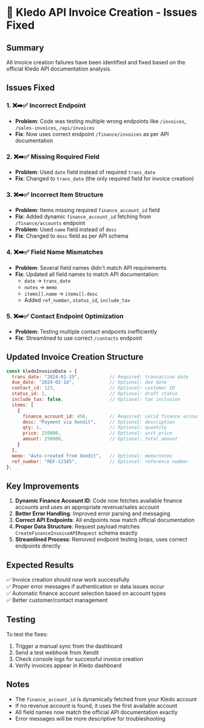 # 🔧 Kledo API Invoice Creation - Issues Fixed

## Summary
All invoice creation failures have been identified and fixed based on the official Kledo API documentation analysis.

## Issues Fixed

### 1. ❌➡️✅ **Incorrect Endpoint**
- **Problem**: Code was testing multiple wrong endpoints like `/invoices`, `/sales-invoices`, `/api/invoices`
- **Fix**: Now uses correct endpoint `/finance/invoices` as per API documentation

### 2. ❌➡️✅ **Missing Required Field**
- **Problem**: Used `date` field instead of required `trans_date`
- **Fix**: Changed to `trans_date` (the only required field for invoice creation)

### 3. ❌➡️✅ **Incorrect Item Structure**
- **Problem**: Items missing required `finance_account_id` field
- **Fix**: Added dynamic `finance_account_id` fetching from `/finance/accounts` endpoint
- **Problem**: Used `name` field instead of `desc` 
- **Fix**: Changed to `desc` field as per API schema

### 4. ❌➡️✅ **Field Name Mismatches**
- **Problem**: Several field names didn't match API requirements
- **Fix**: Updated all field names to match API documentation:
  - `date` → `trans_date`
  - `notes` → `memo`
  - `items[].name` → `items[].desc`
  - Added `ref_number`, `status_id`, `include_tax`

### 5. ❌➡️✅ **Contact Endpoint Optimization**
- **Problem**: Testing multiple contact endpoints inefficiently
- **Fix**: Streamlined to use correct `/contacts` endpoint

## Updated Invoice Creation Structure

```javascript
const kledoInvoiceData = {
  trans_date: "2024-01-15",           // Required: transaction date
  due_date: "2024-02-14",             // Optional: due date
  contact_id: 123,                    // Optional: customer ID
  status_id: 1,                       // Optional: draft status
  include_tax: false,                 // Optional: tax inclusion
  items: [
    {
      finance_account_id: 456,        // Required: valid finance account ID
      desc: "Payment via Xendit",     // Optional: description
      qty: 1,                         // Optional: quantity
      price: 250000,                  // Optional: unit price
      amount: 250000,                 // Optional: total amount
    }
  ],
  memo: "Auto-created from Xendit",   // Optional: memo/notes
  ref_number: "REF-12345",            // Optional: reference number
};
```

## Key Improvements

1. **Dynamic Finance Account ID**: Code now fetches available finance accounts and uses an appropriate revenue/sales account
2. **Better Error Handling**: Improved error parsing and messaging
3. **Correct API Endpoints**: All endpoints now match official documentation
4. **Proper Data Structure**: Request payload matches `CreateFinanceInvoiceAPIRequest` schema exactly
5. **Streamlined Process**: Removed endpoint testing loops, uses correct endpoints directly

## Expected Results

✅ Invoice creation should now work successfully  
✅ Proper error messages if authentication or data issues occur  
✅ Automatic finance account selection based on account types  
✅ Better customer/contact management  

## Testing

To test the fixes:
1. Trigger a manual sync from the dashboard
2. Send a test webhook from Xendit
3. Check console logs for successful invoice creation
4. Verify invoices appear in Kledo dashboard

## Notes

- The `finance_account_id` is dynamically fetched from your Kledo account
- If no revenue account is found, it uses the first available account
- All field names now match the official API documentation exactly
- Error messages will be more descriptive for troubleshooting
